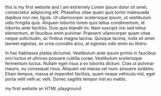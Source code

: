 this is my first website and I am extremely
Lorem ipsum dolor sit amet, consectetur adipiscing elit. Phasellus vitae quam quis tortor malesuada dapibus non nec ligula. Ut ullamcorper scelerisque ipsum, ut vestibulum odio fringilla quis. Aliquam lobortis lorem quis tellus condimentum, id lobortis ante facilisis. Duis quis blandit mi. Nam suscipit nisi sed tellus elementum, at faucibus enim pulvinar. Praesent ullamcorper quam vitae neque sollicitudin, ac finibus magna lacinia. Quisque lacinia, nulla sit amet laoreet egestas, ex urna convallis arcu, at egestas odio enim eu libero.

In hac habitasse platea dictumst. Vestibulum ante ipsum primis in faucibus orci luctus et ultrices posuere cubilia curae; Vestibulum scelerisque fermentum luctus. Nullam eget risus a ex lobortis dictum. Cras ut pulvinar mauris, eu consequat risus. Aliquam vel massa vel nunc posuere sodales. Etiam tempus, massa at imperdiet facilisis, quam neque vehicula nisl, eget porta velit velit ac velit. Donec sagittis tempor nisl eu mattis.

my first website
an HTML playground
